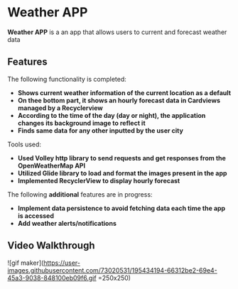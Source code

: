 # Weather APP

**Weather APP** is a an app that allows users to current and forecast weather data 

## Features

The following functionality is completed:

- **Shows current weather information of the current location as a default**
- **On thee bottom part, it shows an hourly forecast data in Cardviews managed by a Recyclerview**
- **According to the time of the day (day or night), the application changes its background image to reflect it**
- **Finds same data for any other inputted by the user city**
 
Tools used:

- **Used Volley http library to send requests and get responses from the OpenWeatherMap API**
- **Utilized Glide library to load and format the images present in the app**
- **Implemented RecyclerView to display hourly forecast**

The following **additional** features are in progress:

-  **Implement data persistence to avoid fetching data each time the app is accessed**
-  **Add weather alerts/notifications**

## Video Walkthrough

 ![gif maker](https://user-images.githubusercontent.com/73020531/195434194-66312be2-69e4-45a3-9038-848100eb09f6.gif =250x250)


